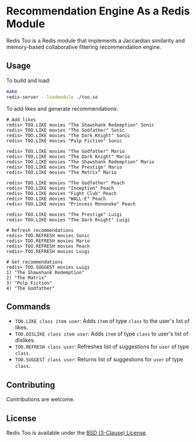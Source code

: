 # Recommendation Engine As a Redis Module

Redis Too is a Redis module that implements a Jaccardian similarity and memory-based collaborative filtering recommendation engine.

## Usage

To build and load:

``` sh
make
redis-server --loadmodule ./too.so
```

To add likes and generate recommendations:

```
# Add likes
redis> TOO.LIKE movies "The Shawshank Redemption" Sonic
redis> TOO.LIKE movies "The Godfather" Sonic
redis> TOO.LIKE movies "The Dark Knight" Sonic
redis> TOO.LIKE movies "Pulp Fiction" Sonic

redis> TOO.LIKE movies "The Godfather" Mario
redis> TOO.LIKE movies "The Dark Knight" Mario
redis> TOO.LIKE movies "The Shawshank Redemption" Mario
redis> TOO.LIKE movies "The Prestige" Mario
redis> TOO.LIKE movies "The Matrix" Mario

redis> TOO.LIKE movies "The Godfather" Peach
redis> TOO.LIKE movies "Inception" Peach
redis> TOO.LIKE movies "Fight Club" Peach
redis> TOO.LIKE movies "WALL·E" Peach
redis> TOO.LIKE movies "Princess Mononoke" Peach

redis> TOO.LIKE movies "The Prestige" Luigi
redis> TOO.LIKE movies "The Dark Knight" Luigi

# Refresh recommendations
redis> TOO.REFRESH movies Sonic
redis> TOO.REFRESH movies Mario
redis> TOO.REFRESH movies Peach
redis> TOO.REFRESH movies Luigi

# Get recommendations
redis> TOO.SUGGEST movies Luigi
1) "The Shawshank Redemption"
2) "The Matrix"
3) "Pulp Fiction"
4) "The Godfather"
```

## Commands

- `TOO.LIKE class item user`: Adds `item` of type `class` to the user's list of likes.
- `TOO.DISLIKE class item user`: Adds `item` of type `class` to user's list of dislikes.
- `TOO.REFRESH class user`: Refreshes list of suggestions for `user` of type `class`.
- `TOO.SUGGEST class user`: Returns list of suggestions for `user` of type `class`.

## Contributing

Contributions are welcome.

## License

Redis Too is available under the [BSD (3-Clause) License](LICENSE).
